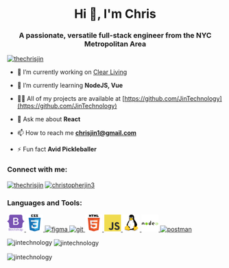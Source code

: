 <h1 align="center">Hi 👋, I'm Chris</h1>
<h3 align="center">A passionate, versatile full-stack engineer from the NYC Metropolitan Area</h3>

<p align="left"> <a href="https://twitter.com/thechrisjin" target="blank"><img src="https://img.shields.io/twitter/follow/thechrisjin?logo=twitter&style=for-the-badge" alt="thechrisjin" /></a> </p>

- 🔭 I’m currently working on [Clear Living](https://github.com/JinTechnology/clearLiving)

- 🌱 I’m currently learning **NodeJS, Vue**

- 👨‍💻 All of my projects are available at [https://github.com/JinTechnology](https://github.com/JinTechnology)

- 💬 Ask me about **React**

- 📫 How to reach me **chrisjin1@gmail.com**

- ⚡ Fun fact **Avid Pickleballer**

<h3 align="left">Connect with me:</h3>
<p align="left">
<a href="https://twitter.com/thechrisjin" target="blank"><img align="center" src="https://raw.githubusercontent.com/rahuldkjain/github-profile-readme-generator/master/src/images/icons/Social/twitter.svg" alt="thechrisjin" height="30" width="40" /></a>
<a href="https://linkedin.com/in/christopherjin3" target="blank"><img align="center" src="https://raw.githubusercontent.com/rahuldkjain/github-profile-readme-generator/master/src/images/icons/Social/linked-in-alt.svg" alt="christopherjin3" height="30" width="40" /></a>
</p>

<h3 align="left">Languages and Tools:</h3>
<p align="left"> <a href="https://getbootstrap.com" target="_blank" rel="noreferrer"> <img src="https://raw.githubusercontent.com/devicons/devicon/master/icons/bootstrap/bootstrap-plain-wordmark.svg" alt="bootstrap" width="40" height="40"/> </a> <a href="https://www.w3schools.com/css/" target="_blank" rel="noreferrer"> <img src="https://raw.githubusercontent.com/devicons/devicon/master/icons/css3/css3-original-wordmark.svg" alt="css3" width="40" height="40"/> </a> <a href="https://www.figma.com/" target="_blank" rel="noreferrer"> <img src="https://www.vectorlogo.zone/logos/figma/figma-icon.svg" alt="figma" width="40" height="40"/> </a> <a href="https://git-scm.com/" target="_blank" rel="noreferrer"> <img src="https://www.vectorlogo.zone/logos/git-scm/git-scm-icon.svg" alt="git" width="40" height="40"/> </a> <a href="https://www.w3.org/html/" target="_blank" rel="noreferrer"> <img src="https://raw.githubusercontent.com/devicons/devicon/master/icons/html5/html5-original-wordmark.svg" alt="html5" width="40" height="40"/> </a> <a href="https://developer.mozilla.org/en-US/docs/Web/JavaScript" target="_blank" rel="noreferrer"> <img src="https://raw.githubusercontent.com/devicons/devicon/master/icons/javascript/javascript-original.svg" alt="javascript" width="40" height="40"/> </a> <a href="https://www.linux.org/" target="_blank" rel="noreferrer"> <img src="https://raw.githubusercontent.com/devicons/devicon/master/icons/linux/linux-original.svg" alt="linux" width="40" height="40"/> </a> <a href="https://nodejs.org" target="_blank" rel="noreferrer"> <img src="https://raw.githubusercontent.com/devicons/devicon/master/icons/nodejs/nodejs-original-wordmark.svg" alt="nodejs" width="40" height="40"/> </a> <a href="https://postman.com" target="_blank" rel="noreferrer"> <img src="https://www.vectorlogo.zone/logos/getpostman/getpostman-icon.svg" alt="postman" width="40" height="40"/> </a> </p>

<p><img align="left" src="https://github-readme-stats.vercel.app/api/top-langs?username=jintechnology&show_icons=true&locale=en&layout=compact" alt="jintechnology" /></p>

<p>&nbsp;<img align="center" src="https://github-readme-stats.vercel.app/api?username=jintechnology&show_icons=true&locale=en" alt="jintechnology" /></p>

<p><img align="center" src="https://github-readme-streak-stats.herokuapp.com/?user=jintechnology&" alt="jintechnology" /></p>
